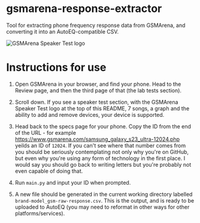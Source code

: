 # gsmarena-response-extractor
 Tool for extracting phone frequency response data from GSMArena, and converting it into an AutoEQ-compatible CSV.

![GSMArena Speaker Test logo](https://fdn.gsmarena.com/vv/assets12/static/speakerphone/spk-test.png?v=3)

# Instructions for use

1. Open GSMArena in your browser, and find your phone. Head to the Review page, and then the third page of that (the lab tests section).

2. Scroll down. If you see a speaker test section, with the GSMArena Speaker Test logo at the top of this README, 7 songs, a graph and the ability to add and remove devices, your device is supported.

3. Head back to the specs page for your phone. Copy the ID from the end of the URL - for example https://www.gsmarena.com/samsung_galaxy_s23_ultra-12024.php yeilds an ID of `12024`. If you can't see where that number comes from you should be seriously contemplating not only why you're on GitHub, but even why you're using any form of technology in the first place. I would say you should go back to writing letters but you're probably not even capable of doing that.

4. Run `main.py` and input your ID when prompted.

5. A new file should be generated in the current working directory labelled `brand-model_gsm-raw-response.csv`. This is the output, and is ready to be uploaded to AutoEQ (you may need to reformat in other ways for other platforms/services).